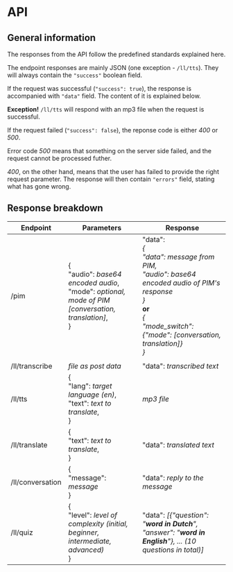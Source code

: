 # API
## General information
The responses from the API follow the predefined standards explained here.

The endpoint responses are mainly JSON (one exception - `/ll/tts`). They will always contain the `"success"` boolean field.

If the request was successful (`"success": true`), the response is accompanied with `"data"` field. The content of it is explained below.

__Exception!__ `/ll/tts` will respond with an mp3 file when the request is successful.

If the request failed (`"success": false`), the reponse code is either _400_ or _500_.

Error code _500_ means that something on the server side failed, and the request cannot be processed futher.

_400_, on the other hand, means that the user has failed to provide the right request parameter. The response will then contain `"errors"` field, stating what has gone wrong.

## Response breakdown

| Endpoint | Parameters | Response |
| -------- | -------- | -------- |
|/pim | {<br>"audio": _base64 encoded audio_,<br>"mode": _optional, mode of PIM [conversation, translation]_,<br>} | "data": <br>_{<br>"data": message from PIM,<br>"audio": base64 encoded audio of PIM's response <br>}_ <br>**or**<br> _{<br>"mode_switch": {"mode": [conversation, translation]}<br>}_ |
||||
| /ll/transcribe | _file as post data_ | "data": _transcribed text_ |
| /ll/tts | {<br>"lang": _target language (en)_,<br>"text": _text to translate_,<br>} | _mp3 file_ |
| /ll/translate | {<br>&#9;"text": _text to translate_,<br>} | "data": _translated text_ |
| /ll/conversation | {<br>"message": _message_<br>} | "data": _reply to the message_ |
| /ll/quiz | {<br>"level": _level of complexity (initial, beginner, intermediate, advanced)_<br>} | "data": _[{"question": "__word in Dutch__", "answer": "__word in English__"}, ... (10 questions in total)]_
